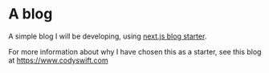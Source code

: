 # A blog

A simple blog I will be developing, using [next.js blog starter](https://github.com/zeit/next.js/tree/canary/examples/blog-starter).

For more information about why I have chosen this as a starter, see this blog at https://www.codyswift.com
